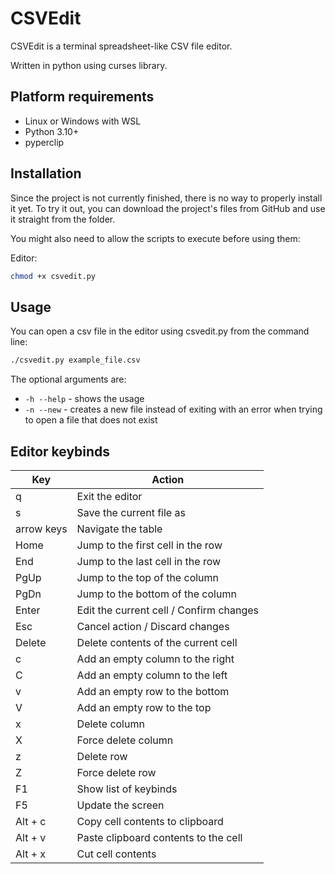 # CSVEdit

CSVEdit is a terminal spreadsheet-like CSV file editor.

Written in python using curses library.

## Platform requirements

- Linux or Windows with WSL
- Python 3.10+
- pyperclip

## Installation

Since the project is not currently finished, there is no way to properly install it yet.
To try it out, you can download the project's files from GitHub and use it straight from the folder.

You might also need to allow the scripts to execute before using them:

Editor:

```bash
chmod +x csvedit.py
```

## Usage

You can open a csv file in the editor using csvedit.py from the command line:

```bash
./csvedit.py example_file.csv
```

The optional arguments are:

- `-h --help` - shows the usage
- `-n --new` - creates a new file instead of exiting with an error when trying to open a file that does not exist

## Editor keybinds

| Key        | Action                                  |
| ---------- | --------------------------------------- |
| q          | Exit the editor                         |
| s          | Save the current file as                |
| arrow keys | Navigate the table                      |
| Home       | Jump to the first cell in the row       |
| End        | Jump to the last cell in the row        |
| PgUp       | Jump to the top of the column           |
| PgDn       | Jump to the bottom of the column        |
| Enter      | Edit the current cell / Confirm changes |
| Esc        | Cancel action / Discard changes         |
| Delete     | Delete contents of the current cell     |
| c          | Add an empty column to the right        |
| C          | Add an empty column to the left         |
| v          | Add an empty row to the bottom          |
| V          | Add an empty row to the top             |
| x          | Delete column                           |
| X          | Force delete column                     |
| z          | Delete row                              |
| Z          | Force delete row                        |
| F1         | Show list of keybinds                   |
| F5         | Update the screen                       |
| Alt + c    | Copy cell contents to clipboard         |
| Alt + v    | Paste clipboard contents to the cell    |
| Alt + x    | Cut cell contents                       |

